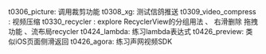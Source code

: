 t0306_picture: 调用裁剪功能
t0308_xg: 测试信鸽推送
t0309_video_compress : 视频压缩
t0330_recycler : explore RecyclerView的分组用法 、 右滑删除 拖拽功能 、流布局recycler
t0424_lambda: 练习lambda表达式
t0426_preview: 类似iOS页面侧滑返回
t0426_agora: 练习声网视频SDK
